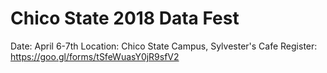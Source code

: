 # Chico State 2018 Data Fest

Date: April 6-7th
Location: Chico State Campus, Sylvester's Cafe
Register: https://goo.gl/forms/tSfeWuasY0jR9sfV2 
